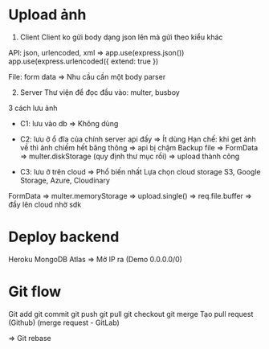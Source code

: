 # Upload ảnh
1. Client
Client ko gửi body dạng json lên mà gửi theo kiểu khác

API: json, urlencoded, xml => 
app.use(express.json()) app.use(express.urlencoded({ extend: true })

File: form data
=> Nhu cầu cần một body parser

2. Server
Thư viện để đọc đầu vào: multer, busboy

3 cách lưu ảnh
- C1: lưu vào db => Không dùng
- C2: lưu ở ổ đĩa của chính server api đấy => Ít dùng
Hạn chế: khi get ảnh về thì ảnh chiếm hết băng thông => api bị chậm
Backup file
=> FormData => multer.diskStorage (quy định thư mục rồi) => upload thành công

- C3: lưu ở trên cloud => Phổ biến nhất
Lựa chọn cloud storage S3, Google Storage, Azure, Cloudinary

FormData => multer.memoryStorage => upload.single() => req.file.buffer => đẩy lên cloud nhờ sdk
# Deploy backend

Heroku
MongoDB Atlas
=> Mở IP ra (Demo 0.0.0.0/0)

# Git flow
Git add 
git commit 
git push
git pull
git checkout
git merge
Tạo pull request (Github) (merge request - GitLab)

=> Git rebase